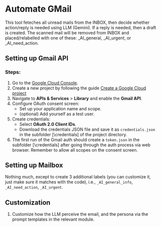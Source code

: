 # Automate GMail
This tool feteches all unread mails from the INBOX, then decide whether action/reply is needed using LLM (Gemini). If a reply is needed, then a draft is created. The scanned mail will be removed from INBOX and placed/relabelled with one of these: _AI_general, _AI_urgent, or _AI_need_action.

## Setting up Gmail API
### Steps:
1. Go to the [Google Cloud Console](https://console.cloud.google.com/).
2. Create a new project by following the guide [Create a Google Cloud project ](https://developers.google.com/workspace/guides/create-project)
3. Navigate to **APIs & Services** > **Library** and enable the **Gmail API**.
4. Configure OAuth consent screen:
   - Set up your application name and scope.
   - (optional) Add yourself as a test user.
5. Create credentials:
   - Select **OAuth 2.0 Client IDs**.
   - Download the credentials JSON file and save it as `credentials.json` in the subfolder [\credentials\] of the project directory.
6. The first run of the Gmail auth should create a `token.json` in the subfolder [\credentials\] after going through the auth process via web browser. Remember to allow all scopes on the consent screen.


## Setting up Mailbox
Nothing much, except to create 3 additional labels (you can customize it, just make sure it matches with the code), i.e., `_AI_general_info`, `_AI_need_action`, `_AI_urgent`.

## Customization
1. Customize how the LLM perceive the email, and the persona via the prompt templates in the relevant module. 
